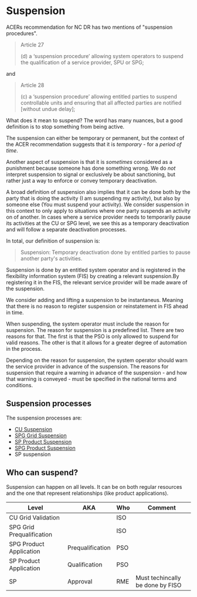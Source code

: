 # Suspension

ACERs recommendation for NC DR has two mentions of "suspension procedures".

> Article 27
>
> (d) a ‘suspension procedure’ allowing system operators to suspend the
> qualification of a service provider, SPU or SPG;

and

> Article 28
>
> (c) a ‘suspension procedure’ allowing entitled parties to suspend controllable
> units and ensuring that all affected parties are notified
> [without undue delay];

What does it mean to suspend? The word has many nuances, but a good definition
is to stop something from being active.

The suspension can either be temporary or permanent, but the context of the ACER
recommendation suggests that it is *temporary* - for a *period of time*.

Another aspect of suspension is that it is *sometimes* considered as a
punishment because someone has done something wrong. We do *not* interpret
suspension to signal or exclusively be about sanctioning, but rather just a way
to enforce or convey temporary deactivation.

A broad definition of suspension also implies that it can be done both by the
party that is doing the activity (I am suspending my activity), but also by
someone else (You must suspend your activity). We consider suspension in this
context to only apply to situations where one party suspends an activity on of
another. In cases where a service provider needs to temporarily pause its
activities at the CU or SPG level, we see this as a temporary deactivation and
will follow a separate deactivation processes.

In total, our definition of suspension is:

> Suspension: Temporary deactivation done by entitled parties to pause
> another party's activities.

Suspension is done by an entitled system operator and is registered in the
flexibility information system (FIS) by creating a relevant suspension.By
registering it in the FIS, the relevant service provider will be made aware of
the suspension.

We consider adding and lifting a suspension to be instantaneus. Meaning that there
is no reason to register suspension or reinstatement in FIS ahead in time.

When suspending, the system operator must include the reason for suspension. The
reason for suspension is a predefined list. There are two reasons for that. The
first is that the PSO is only allowed to suspend for valid reasons. The other is
that it allows for a greater degree of automation in the process.

Depending on the reason for suspension, the system operator should warn the
service provider in advance of the suspension. The reasons for suspension that
require a warning in advance of the suspension - and how that warning is
conveyed - must be specified in the national terms and conditions.

## Suspension processes

The suspension processes are:

* [CU Suspension](../processes/controllable-unit-suspension.md)
* [SPG Grid Suspension](../processes/service-providing-group-grid-suspension.md)
* [SP Product Suspension](../processes/service-provider-product-suspension.md)
* [SPG Product Suspension](../processes/service-providing-group-product-suspension.md)
* SP suspension

## Who can suspend?

Suspension can happen on all levels. It can be on both regular resources and the
one that represent relationships (like product applications).

| Level                     | AKA              | Who | Comment                          |
|---------------------------|------------------|-----|----------------------------------|
| CU Grid Validation        |                  | ISO |                                  |
| SPG Grid Prequalification |                  | ISO |                                  |
| SPG Product Application   | Prequalification | PSO |                                  |
| SP Product Application    | Qualification    | PSO |                                  |
| SP                        | Approval         | RME | Must techincally be done by FISO |
